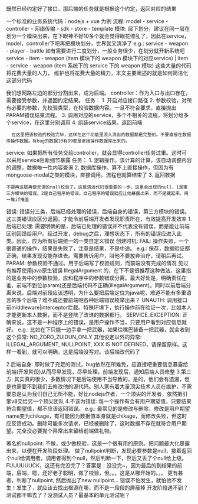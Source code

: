 既然已经约定好了接口，那后端的任务就是根据这个约定，返回对应的结果

一个标准的业务系统代码：nodejs + vue 为例
  流程: model - service - controller - 网络传输 - sdk - store - template
  模块: 层下划分，建议在同一层在划分一个模块出来，在下眼神不好10多个就会觉得眼花缭乱了，因此在service，model，controller下吧再把模块划分，世界就又清净了
    e.g.: 
      service - weapon
              - player
              - battle
      如有需要进行二度划分，一般业务很少，在划分就开新系统吧
      service - item - weapon (item 模块下的 weapon 模块下的对应service) | item - service - weapon (item 系统下的 service 下的 weapon 模块)
  这些大量的代码将花费大量的人力， 维护也将花费大量的精力，本文主要阐述的就是如何简洁化这部分代码

  我们想网路左边的部分分割出来，成为后端。
  controller：作为入口与出口存在，需要接受参数，并返回约定结果。
    任务：
      1. 开启对应接口路径
      2. 参数校验，对所有必要的参数，先校验类型，在校验数据内容。一旦不符合要求，直接抛出PARAM错误结束流程。
      3. 调用对应的service，多个不相关的流程，将划分给多个service，在这里分别调用
      4. 组装service结果。返回前端

      在这里把该校验的校验完毕，这样在这个功能里流入流出的数据都是完整的。不要直接在数据库操作数据。有bug的数据10有89都是直接操作数据库出来的。

  service: 如果把所有任务交给controller，就会显得controller任务过重。这时可以采用service阻断细节暴露
    任务：
      1. 逻辑操作。该计算的计算，该自动调整内容的调整，数据唯一性内容查询
      2. 数据库操作。算不上直接操作，但因为有mongoose-modal之类的模块，直接调用。流程也就算结束了
      3. 返回数据


    不要再这层再做无谓的null校验了。这是清洁代码很重要的一步。这里会出现的null，1是第三方模块的错误。2是自己程序的错误。自己程序的错误就应让他暴露出来，而不是藏起来。用一堆if掩盖

错误: 错误分三类，后端已经处理的错误，后端自身的错误，第三方模块的错误。这三类错误应区分返回，才能令前后端开发者发现职责所在，有效提高开发效率
  1.后端已处理: 需要明确的是，后端已处理的错误并不代表没有错误，而是能让前端区别回馈给用户。经过开发，debug之后，理想状态下，所有的错误应进入此类。因此，应为所有后端统一的一类自定义错误
    创建时机: 
      FAIL: 操作失败，一个很普通的操作，结果是失败了，注意是结果，不是中途。
        e.g.: 保存，数据验证都正确，结果发现没能存进去。需要告诉用户，叫他不要放弃治疗，请稍后再试。
      PARAM: 参数校验不通过。用于后端写了校验规则，而前端没有完成的情况
        见过有推荐使用java原生错误 IllegalArgument 的，在下不是很推荐这种做法，这里指的是业务中的参数校验，应和程序中的参数错误分离。最大好处是，明确责任在谁，前端不到位(param)还是后端代码不正确(illegalArgument)。同时以前后端分离来说，后端对前段应该透明，为什么要把后端定位为java呢，难道不能有多重语言的多个后端？难不成还要前端吧各种后端错误枚举出来？
      UNAUTH: 调用接口前middleware|interceptor拦截。特殊环境下，执行操作前在验证一次，比如本人才能更新本人数据，而不是登陆了改谁的数据都行。
      SERVICE_EXCEPTION: 正确来说，这不是一种程序上的错误，是用户操作不当，只要用户看到对应信息就好。
        e.g.: 比如在下只能一边手拿一把武器，如果往嘴巴装备一把武器，就会收到这个异常: NO_ZORO_ZUIDUN_ONLY
      其他设定以外的异常: ILLEGAL_ARGUMENT, NULLPOINT, XXX IS NOT DEFINED，请保留原样。这样一看到，就可以明确，这是后端没写对。该后端改代码了
      
  2.后端自身: 即时做了充足的测试，bug依然在所难免，应直接吧重要信息暴露给前端(开发阶段)从而尽早发现，尽早处理。前端发现后，通知后端人员修整
  3.第三方: 其实真的很少，多数情况下是后端使用不当导致的，是的，他们会有遗漏，但是也需要不到我们去修改他的源代码。别人家有着大量顶尖技术人员在维护，不需要总是认为我们自己无所不能，好比nodejs作者，一个顶尖的开发者，依然把引擎v8交给另一个顶尖团队
  4.不该为错误: 每一个操作有会有用户期望值，只要结果符合期望值，都不应该返回错误。
    e.g.: 最常见的是修改与删除，修改是用户期望name变为chikage，有可能因为数据值本身就是chikage，而修改失败，但这时应反馈成功。删除可能多次请求，已经被删除了，这时数据不存在就符合用户期望。完全没必要抛个异常出来留给前端做礼物。

著名的nullpoint:
  不做，或少做校验，这是一个很有用的原则。把问题最大化暴露出来，以便在开发阶段处理。
  做了nullpoint判断，发现必要参数是null，接着返回个null给调用者。调用者得到个null，然后判断一下，然后又丢了个null给上级。FUUUUUUCK，这还有完没完了？答案是：没没完~，因为最后的到结果的前端，后端，嗯，还好老子聪明，做了校验，但。。。这是从哪开始的。。。
  更有甚者，判断了nullpoint, 然后抛出了new nullpoint...
  错误不怕发生，就怕他不发生！发生了，就应该去找出根源在哪，而不是一段段的屏蔽掉
  开发阶段遇不到？测试都干嘛去了？没测试人员？最基本的单元测试呢？
